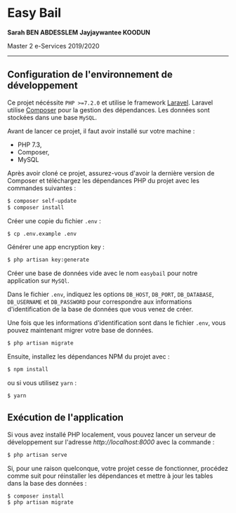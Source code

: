 # Easy Bail

**Sarah BEN ABDESSLEM**
**Jayjaywantee KOODUN**

Master 2 e-Services 2019/2020

---

## Configuration de l'environnement de développement

Ce projet nécéssite `PHP >=7.2.0` et utilise le framework [Laravel](<(https://laravel.com/docs)>). Laravel utilise [Composer](https://getcomposer.org/) pour la gestion des dépendances. Les données sont stockées dans une base `MySQL`.

Avant de lancer ce projet, il faut avoir installé sur votre machine :

-   PHP 7.3,
-   Composer,
-   MySQL

Après avoir cloné ce projet, assurez-vous d'avoir la dernière version de Composer et téléchargez les dépendances PHP du projet avec les commandes suivantes :

```bash
$ composer self-update
$ composer install
```

Créer une copie du fichier `.env` :

```bash
$ cp .env.example .env
```

Générer une app encryption key :

```bash
$ php artisan key:generate
```

Créer une base de données vide avec le nom `easybail` pour notre application sur `MySQl`.

Dans le fichier `.env`, indiquez les options `DB_HOST`, `DB_PORT`, `DB_DATABASE`, `DB_USERNAME` et `DB_PASSWORD` pour correspondre aux informations d'identification de la base de données que vous venez de créer.

Une fois que les informations d'identification sont dans le fichier `.env`, vous pouvez maintenant migrer votre base de données.

```bash
$ php artisan migrate
```

Ensuite, installez les dépendances NPM du projet avec :

```bash
$ npm install
```

ou si vous utilisez `yarn` :

```bash
$ yarn
```

## Exécution de l'application

Si vous avez installé PHP localement, vous pouvez lancer un serveur de développement sur l'adresse _http://localhost:8000_ avec la commande :

```bash
$ php artisan serve
```

Si, pour une raison quelconque, votre projet cesse de fonctionner, procédez comme suit pour réinstaller les dépendances et mettre à jour les tables dans la base des données :

```bash
$ composer install
$ php artisan migrate
```
